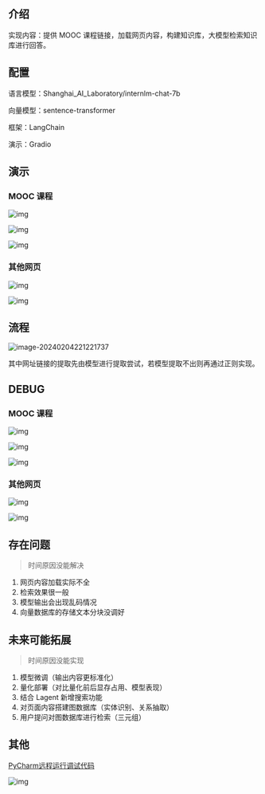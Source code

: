 ## 介绍

实现内容：提供 MOOC 课程链接，加载网页内容，构建知识库，大模型检索知识库进行回答。

## 配置

语言模型：Shanghai_AI_Laboratory/internlm-chat-7b

向量模型：sentence-transformer

框架：LangChain

演示：Gradio

## 演示

### MOOC 课程

![img](README.assets/20240204215359-71.png)

![img](README.assets/20240204215419-72.png)

![img](README.assets/1707052929381-c63b188b-771f-4d42-86d1-c394f4fd94fa-17070549115608.png)

### 其他网页

![img](README.assets/20240204215454-6f.png)

![img](README.assets/1707053069742-c1a4a205-f177-4b2b-b19b-fca7d92f937f.png)

## 流程

![image-20240204221221737](README.assets/image-20240204221221737.png)

其中网址链接的提取先由模型进行提取尝试，若模型提取不出则再通过正则实现。

## DEBUG

### MOOC 课程

![img](README.assets/1707052696411-177798ee-31f5-4c93-8f07-6729e93b0102.png)

![img](README.assets/1707052712990-e69b18af-8c86-4937-baae-f84bf92f0171.png)

![img](README.assets/1707052829958-f42336a4-7e98-469a-93c2-c9bfd13433de.png)

### 其他网页

![img](README.assets/1707053032569-a1d733d1-62db-4ad2-ba58-8d40797982be.png)

![img](README.assets/1707053150336-96edc90f-9c26-4337-a2b0-418b2e55cdb3.png)

## 存在问题

> 时间原因没能解决

1. 网页内容加载实际不全
2. 检索效果很一般
3. 模型输出会出现乱码情况
4. 向量数据库的存储文本分块没调好

## 未来可能拓展

> 时间原因没能实现

1. 模型微调（输出内容更标准化）
2. 量化部署（对比量化前后显存占用、模型表现）
3. 结合 Lagent 新增搜索功能
4. 对页面内容搭建图数据库（实体识别、关系抽取）
5. 用户提问对图数据库进行检索（三元组）

## 其他

[PyCharm远程运行调试代码](https://zhuanlan.zhihu.com/p/38591832)

![img](README.assets/1706855337497-2b54983b-5bc2-40fd-9044-7d79b8bdcd07.png)